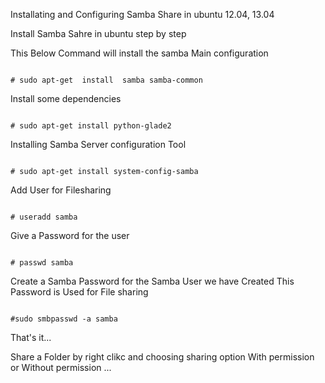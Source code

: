 
Installating and Configuring Samba Share in ubuntu 12.04, 13.04


Install Samba Sahre in ubuntu step by step 


This Below Command will install the samba Main configuration 

```

# sudo apt-get  install  samba samba-common

```


Install some dependencies 



```

# sudo apt-get install python-glade2

```


Installing Samba Server configuration Tool


```

# sudo apt-get install system-config-samba

```


Add User for Filesharing 


```

# useradd samba

```


Give a Password for the user 


```

# passwd samba

```


Create a Samba Password for the Samba User we have Created 
This Password is Used for File sharing 



```

#sudo smbpasswd -a samba 

```


That's it...

Share a Folder by right clikc and choosing sharing option With permission or Without permission ...
